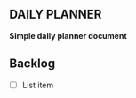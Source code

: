 ## DAILY PLANNER
**Simple daily planner document**

## Backlog

 - [ ] List item

<!--stackedit_data:
eyJoaXN0b3J5IjpbNDUzMjQ2Mjk0LC0xNTkwOTkwMzI5XX0=
-->
